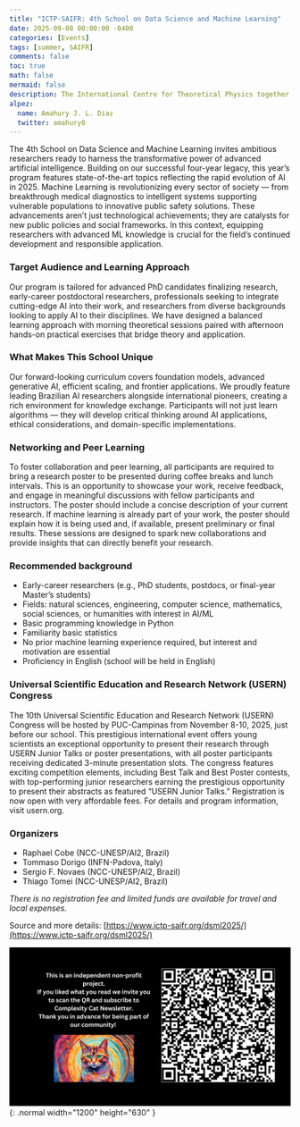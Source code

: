 ```yaml
---
title: "ICTP-SAIFR: 4th School on Data Science and Machine Learning"
date: 2025-09-08 00:00:00 -0400
categories: [Events]
tags: [summer, SAIFR]
comments: false
toc: true
math: false
mermaid: false
description: The International Centre for Theoretical Physics together with the South American Institute for Fundamental Research are organizing the fourth School on Data Science and Machine Learning at São Paulo, Brazil.
alpez:
  name: Amahury J. L. Diaz
  twitter: amahury0
---
```

The 4th School on Data Science and Machine Learning invites ambitious researchers ready to harness the transformative power of advanced artificial intelligence. Building on our successful four-year legacy, this year’s program features state-of-the-art topics reflecting the rapid evolution of AI in 2025. Machine Learning is revolutionizing every sector of society — from breakthrough medical diagnostics to intelligent systems supporting vulnerable populations to innovative public safety solutions. These advancements aren’t just technological achievements; they are catalysts for new public policies and social frameworks. In this context, equipping researchers with advanced ML knowledge is crucial for the field’s continued development and responsible application.

### Target Audience and Learning Approach
Our program is tailored for advanced PhD candidates finalizing research, early-career postdoctoral researchers, professionals seeking to integrate cutting-edge AI into their work, and researchers from diverse backgrounds looking to apply AI to their disciplines. We have designed a balanced learning approach with morning theoretical sessions paired with afternoon hands-on practical exercises that bridge theory and application.

### What Makes This School Unique
Our forward-looking curriculum covers foundation models, advanced generative AI, efficient scaling, and frontier applications. We proudly feature leading Brazilian AI researchers alongside international pioneers, creating a rich environment for knowledge exchange. Participants will not just learn algorithms — they will develop critical thinking around AI applications, ethical considerations, and domain-specific implementations.

### Networking and Peer Learning
To foster collaboration and peer learning, all participants are required to bring a research poster to be presented during coffee breaks and lunch intervals. This is an opportunity to showcase your work, receive feedback, and engage in meaningful discussions with fellow participants and instructors. The poster should include a concise description of your current research. If machine learning is already part of your work, the poster should explain how it is being used and, if available, present preliminary or final results. These sessions are designed to spark new collaborations and provide insights that can directly benefit your research.

### Recommended background
- Early-career researchers (e.g., PhD students, postdocs, or final-year Master’s students)
- Fields: natural sciences, engineering, computer science, mathematics, social sciences, or humanities with interest in AI/ML
- Basic programming knowledge in Python
- Familiarity basic statistics
- No prior machine learning experience required, but interest and motivation are essential
- Proficiency in English (school will be held in English)

### Universal Scientific Education and Research Network (USERN) Congress
The 10th Universal Scientific Education and Research Network (USERN) Congress will be hosted by PUC-Campinas from November 8-10, 2025, just before our school. This prestigious international event offers young scientists an exceptional opportunity to present their research through USERN Junior Talks or poster presentations, with all poster participants receiving dedicated 3-minute presentation slots. The congress features exciting competition elements, including Best Talk and Best Poster contests, with top-performing junior researchers earning the prestigious opportunity to present their abstracts as featured “USERN Junior Talks.” Registration is now open with very affordable fees. For details and program information, visit usern.org.

### Organizers
- Raphael Cobe (NCC-UNESP/AI2, Brazil)
- Tommaso Dorigo (INFN-Padova, Italy)
- Sergio F. Novaes (NCC-UNESP/AI2, Brazil)
- Thiago Tomei (NCC-UNESP/AI2, Brazil)

_There is no registration fee and limited funds are available for travel and local expenses._

Source and more details: [https://www.ictp-saifr.org/dsml2025/](https://www.ictp-saifr.org/dsml2025/)

![Desktop View](/assets/img/fix/complexity-cat-newsletter.png){: .normal width="1200" height="630" }
